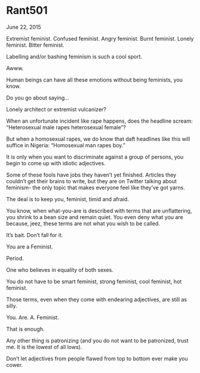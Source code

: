# Rant501


June 22, 2015

Extremist feminist.
Confused feminist.
Angry feminist.
Burnt feminist.
Lonely feminist.
Bitter feminist.

Labelling and/or bashing feminism is such a cool sport.

Awww.

Human beings can have all these emotions without being feminists, you know.

Do you go about saying…

Lonely architect or extremist vulcanizer?

When an unfortunate incident like rape happens, does the headline scream:
“Heterosexual male rapes heterosexual female”?

But when a homosexual rapes, we do know that daft headlines like this will suffice in Nigeria:
“Homosexual man rapes boy.”

It is only when you want to discriminate against a group of persons, you begin to come up with idiotic adjectives.

Some of these fools have jobs they haven’t yet finished. Articles they couldn’t get their brains to write, but they are on Twitter talking about feminism- the only topic that makes everyone feel like they’ve got yarns.

The deal is to keep you, feminist, timid and afraid. 

You know, when what-you-are is described with terms that are unflattering, you shrink to a bean size and remain quiet. You even deny what you are because, jeez, these terms are not what you wish to be called.

It’s bait. Don’t fall for it.

You are a Feminist. 

Period.

One who believes in equality of both sexes.

You do not have to be smart feminist, strong feminist, cool feminist, hot feminist.

Those terms, even when they come with endearing adjectives, are still as silly.

You. Are. A. Feminist.

That is enough. 

Any other thing is patronizing (and you do not want to be patronized, trust me. It is the lowest of all lows).

Don’t let adjectives from people flawed from top to bottom ever make you cower.